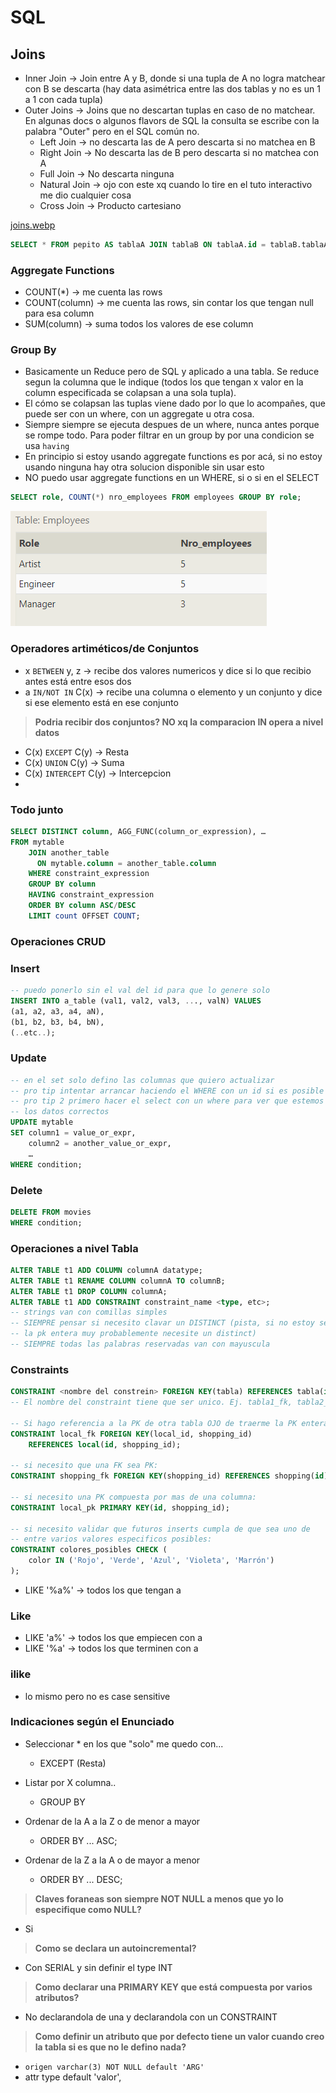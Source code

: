 # SQL

## Joins

- Inner Join → Join entre A y B, donde si una tupla de A no logra matchear con B se descarta (hay data asimétrica entre las dos tablas y no es un 1 a 1 con cada tupla)
- Outer Joins → Joins que no descartan tuplas en caso de no matchear. En algunas docs o algunos flavors de SQL la consulta se escribe con la palabra "Outer" pero en el SQL común no.
    - Left Join → no descarta las de A pero descarta si no matchea en B
    - Right Join → No descarta las de B pero descarta si no matchea con A
    - Full Join → No descarta ninguna
    - Natural Join → ojo con este xq cuando lo tire en el tuto interactivo me dio cualquier cosa
    - Cross Join → Producto cartesiano

[joins.webp](SQL%20b5a86/joins.webp)

```sql
SELECT * FROM pepito AS tablaA JOIN tablaB ON tablaA.id = tablaB.tablaA_id
```

### Aggregate Functions

- COUNT(*) → me cuenta las rows
- COUNT(column) → me cuenta las rows, sin contar los que tengan null para esa column
- SUM(column) → suma todos los valores de ese column

### Group By

- Basicamente un Reduce pero de SQL y aplicado a una tabla. Se reduce segun la columna que le indique (todos los que tengan x valor en la column especificada se colapsan a una sola tupla).
- El cómo se colapsan las tuplas viene dado por lo que lo acompañes, que puede ser con un where, con un aggregate u otra cosa.
- Siempre siempre se ejecuta despues de un where, nunca antes porque se rompe todo. Para poder filtrar en un group by por una condicion se usa `having`
- En principio si estoy usando aggregate functions es por acá, si no estoy usando ninguna hay otra solucion disponible sin usar esto
- NO puedo usar aggregate functions en un WHERE, si o si en el SELECT

```sql
SELECT role, COUNT(*) nro_employees FROM employees GROUP BY role;
```

![Untitled](SQL%20b5a86/Untitled.png)

### Operadores artiméticos/de Conjuntos

- x `BETWEEN` y, z → recibe dos valores numericos y dice si lo que recibio antes está entre esos dos
- a `IN/NOT IN` C(x)  → recibe una columna o elemento y un conjunto y dice si ese elemento está en ese conjunto

> **Podria recibir dos conjuntos? NO xq la comparacion IN opera a nivel datos**
> 
- C(x) `EXCEPT` C(y) → Resta
- C(x) `UNION` C(y) → Suma
- C(x) `INTERCEPT` C(y) → Intercepcion
- 

### Todo junto

```sql
SELECT DISTINCT column, AGG_FUNC(column_or_expression), …
FROM mytable
    JOIN another_table
      ON mytable.column = another_table.column
    WHERE constraint_expression
    GROUP BY column
    HAVING constraint_expression
    ORDER BY column ASC/DESC
    LIMIT count OFFSET COUNT;
```

### Operaciones CRUD

### Insert

```sql
-- puedo ponerlo sin el val del id para que lo genere solo
INSERT INTO a_table (val1, val2, val3, ..., valN) VALUES
(a1, a2, a3, a4, aN),
(b1, b2, b3, b4, bN),
(..etc..);
```

### Update

```sql
-- en el set solo defino las columnas que quiero actualizar
-- pro tip intentar arrancar haciendo el WHERE con un id si es posible
-- pro tip 2 primero hacer el select con un where para ver que estemos 
-- los datos correctos
UPDATE mytable
SET column1 = value_or_expr, 
    column2 = another_value_or_expr, 
    …
WHERE condition;
```

### Delete

```sql
DELETE FROM movies
WHERE condition;
```

### Operaciones a nivel Tabla

```sql
ALTER TABLE t1 ADD COLUMN columnA datatype;
ALTER TABLE t1 RENAME COLUMN columnA TO columnB;
ALTER TABLE t1 DROP COLUMN columnA;
ALTER TABLE t1 ADD CONSTRAINT constraint_name <type, etc>;
-- strings van con comillas simples
-- SIEMPRE pensar si necesito clavar un DISTINCT (pista, si no estoy seleccionando
-- la pk entera muy probablemente necesite un distinct)
-- SIEMPRE todas las palabras reservadas van con mayuscula
```

### Constraints

```sql
CONSTRAINT <nombre del constrein> FOREIGN KEY(tabla) REFERENCES tabla(id);
-- El nombre del constraint tiene que ser unico. Ej. tabla1_fk, tabla2_fk

-- Si hago referencia a la PK de otra tabla OJO de traerme la PK entera:
CONSTRAINT local_fk FOREIGN KEY(local_id, shopping_id) 
	REFERENCES local(id, shopping_id);

-- si necesito que una FK sea PK:
CONSTRAINT shopping_fk FOREIGN KEY(shopping_id) REFERENCES shopping(id),

-- si necesito una PK compuesta por mas de una columna:
CONSTRAINT local_pk PRIMARY KEY(id, shopping_id);

-- si necesito validar que futuros inserts cumpla de que sea uno de
-- entre varios valores especificos posibles:
CONSTRAINT colores_posibles CHECK (
	color IN ('Rojo', 'Verde', 'Azul', 'Violeta', 'Marrón')
);
```

- LIKE '%a%' → todos los que tengan a

### Like

- LIKE 'a%' → todos los que empiecen con a
- LIKE '%a' → todos los que terminen con a

### ilike

- lo mismo pero no es case sensitive

### Indicaciones según el Enunciado

- Seleccionar * en los que "solo" me quedo con...
    - EXCEPT (Resta)
    
- Listar por X columna..
    - GROUP BY
    
- Ordenar de la A a la Z o de menor a mayor
    - ORDER BY ... ASC;
- Ordenar de la Z a la A o de mayor a menor
    - ORDER BY ... DESC;
    

> **Claves foraneas son siempre NOT NULL a menos que yo lo especifique como NULL?**
> 
- Si

> **Como se declara un autoincremental?**
> 
- Con SERIAL y sin definir el type INT

> **Como declarar una PRIMARY KEY que está compuesta por varios atributos?**
> 
- No declarandola de una y declarandola con un CONSTRAINT

> **Como definir un atributo que por defecto tiene un valor cuando creo la tabla si es que no le defino nada?**
> 
- `origen varchar(3) NOT NULL default 'ARG'`
- attr type default 'valor',